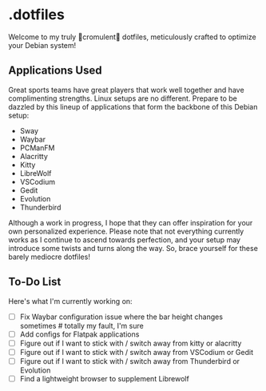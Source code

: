 # .dotfiles

Welcome to my truly 🌟cromulent🌟 dotfiles, meticulously crafted to optimize your Debian system!

## Applications Used

Great sports teams have great players that work well together and have complimenting strengths. Linux setups are no different. Prepare to be dazzled by this lineup of applications that form the backbone of this Debian setup:

- Sway
- Waybar
- PCManFM
- Alacritty
- Kitty
- LibreWolf
- VSCodium
- Gedit
- Evolution
- Thunderbird

Although a work in progress, I hope that they can offer inspiration for your own personalized experience. Please note that not everything currently works as I continue to ascend towards perfection, and your setup may introduce some twists and turns along the way. So, brace yourself for these barely mediocre dotfiles!

## To-Do List

Here's what I'm currently working on:

- [ ] Fix Waybar configuration issue where the bar height changes sometimes                                # totally my fault, I'm sure
- [ ] Add configs for Flatpak applications
- [ ] Figure out if I want to stick with / switch away from kitty or alacritty
- [ ] Figure out if I want to stick with / switch away from VSCodium or Gedit
- [ ] Figure out if I want to stick with / switch away from Thunderbird or Evolution
- [ ] Find a lightweight browser to supplement Librewolf
